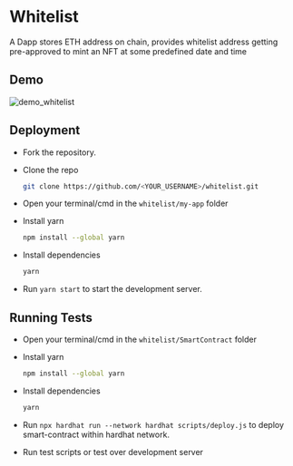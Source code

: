 
# Whitelist

A Dapp stores ETH address on chain, provides whitelist address getting pre-approved to mint an NFT at some predefined date and time
## Demo

![demo_whitelist](https://user-images.githubusercontent.com/98147030/173061949-65aab29c-373a-4ef3-a092-0632662d8ec0.gif)

## Deployment

- Fork the repository.

- Clone the repo
   ```sh
   git clone https://github.com/<YOUR_USERNAME>/whitelist.git
   ```

- Open your terminal/cmd in the `whitelist/my-app` folder

- Install yarn
   ```sh
   npm install --global yarn
   ```

- Install dependencies
   ```sh
   yarn
   ```

- Run `yarn start` to start the development server.


## Running Tests

- Open your terminal/cmd in the `whitelist/SmartContract` folder

- Install yarn
   ```sh
   npm install --global yarn
   ```

- Install dependencies
   ```sh
   yarn
   ```

- Run `npx hardhat run --network hardhat scripts/deploy.js` to deploy smart-contract within hardhat network.

- Run test scripts or test over development server
